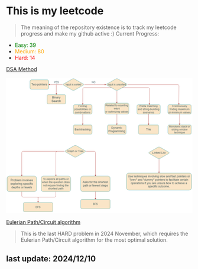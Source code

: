 # This is my leetcode

>The meaning of the repository existence is to track my leetcode progress and make my github active :)
Current Progress:
- <span style="color:green">Easy: 39</span>
- <span style="color:orange">Medium: 80</span>
- <span style="color:red">Hard: 14</span>

[DSA Method](https://leetcode.com/problems/split-a-string-into-the-max-number-of-unique-substrings/editorial/#overview)

![DSA Road Map](./imgs/DSA_road_map.png)

[Eulerian Path/Circuit algorithm](https://www.youtube.com/watch?v=8MpoO2zA2l4)
> This is the last HARD  problem in 2024 November, which requires the Eulerian Path/Circuit algorithm for the most optimal solution.

## last update: 2024/12/10